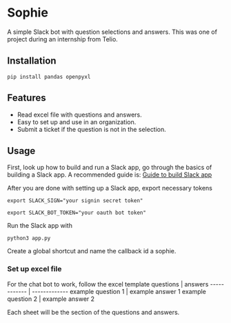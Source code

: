 # Sophie
A simple Slack bot with question selections and answers. This was one of project during an internship from Telio.

## Installation
    pip install pandas openpyxl
## Features
* Read excel file with questions and answers.
* Easy to set up and use in an organization.
* Submit a ticket if the question is not in the selection.
## Usage
First, look up how to build and run a Slack app, go through the basics of building a Slack app. A recommended guide is: [Guide to build Slack app](https://www.digitalocean.com/community/tutorials/how-to-build-a-slackbot-in-python-on-ubuntu-20-04)

After you are done with setting up a Slack app, export necessary tokens

    export SLACK_SIGN="your signin secret token"
    
    export SLACK_BOT_TOKEN="your oauth bot token"

Run the Slack app with

    python3 app.py
    
Create a global shortcut and name the callback id a sophie.
### Set up excel file
For the chat bot to work, follow the excel template
questions | answers
------------ | -------------
example question 1 | example answer 1
example question 2 | example answer 2

Each sheet will be the section of the questions and answers.
